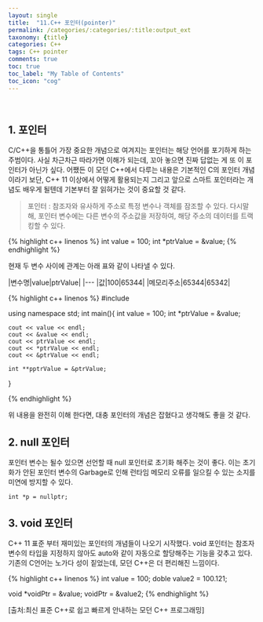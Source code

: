```yaml
---
layout: single
title:  "11.C++ 포인터(pointer)"
permalink: /categories/:categories/:title:output_ext
taxonomy: {title}
categories: C++
tags: C++ pointer
comments: true
toc: true
toc_label: "My Table of Contents"
toc_icon: "cog"
---
```

<br>

## 1. 포인터

C/C++을 통틀어 가장 중요한 개념으로 여겨지는 포인터는 해당 언어를 포기하게 하는 주범이다. 사실 차근차근 따라가면 이해가 되는데, 꼬아 놓으면 진짜 답없는 게 또 이 포인터가 아닌가 싶다.
어쨌든 이 모던 C++에서 다루는 내용은 기본적인 C의 포인터 개념이라기 보단, C++ 11 이상에서 어떻게 활용되는지 그리고 앞으로 스마트 포인터라는 개념도 배우게 될텐데 기본부터 잘 읽혀가는 것이 중요할 것 같다.

> 포인터 : 참조자와 유사하게 주소로 특정 변수나 객체를 잠조할 수 있다. 다시말해, 포인터 변수에는 다른 변수의 주소값을 저장하여, 해당 주소의 데이터를 트랙킹할 수 있다.


{% highlight c++ linenos %}
int value = 100;
int *ptrValue = &value;
{% endhighlight %}

현재 두 변수 사이에 관계는 아래 표와 같이 나타낼 수 있다.

|변수명|value|ptrValue|
|---
|값|100|65344|
|메모리주소|65344|65342|

{% highlight c++ linenos %}
#include <iostream>

using namespace std;
int main(){
	int value = 100;
	int *ptrValue = &value;

	cout << value << endl;
	cout << &value << endl;
	cout << ptrValue << endl;
	cout << *ptrValue << endl;
	cout << &ptrValue << endl;

	int **pptrValue = &ptrValue;
	
}

{% endhighlight %}

위 내용을 완전히 이해 한다면, 대충 포인터의 개념은 잡혔다고 생각해도 좋을 것 같다.

## 2. null 포인터

포인터 변수는 될수 있으면 선언할 때 null 포인터로 초기화 해주는 것이 좋다. 이는 초기화가 안된 포인터 변수의 Garbage로 인해 런타임 메모리 오류를 일으킬 수 있는 소지를 미연에 방지할 수 있다.

```
int *p = nullptr;
```

## 3. void 포인터

C++ 11 표준 부터 재미있는 포인터의 개념들이 나오기 시작했다. void 포인터는 참조자변수의 타입을 지정하지 않아도 auto와 같이 자동으로 할당해주는 기능을 갖추고 있다. 기존의 C언어는 노가다 성이 짙었는데, 모던 C++은 더 편리해진 느낌이다.

{% highlight c++ linenos %}
int value = 100;
doble value2 = 100.121;

void *voidPtr = &value;
voidPtr = &value2;
{% endhighlight %}



[출처:최신 표준 C++로 쉽고 빠르게 안내하는 모던 C++ 프로그래밍]

